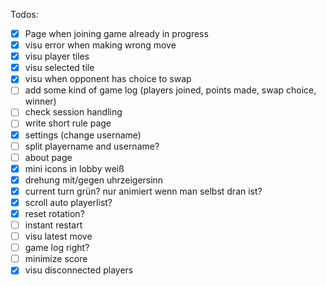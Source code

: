 Todos:

* [x] Page when joining game already in progress
* [x] visu error when making wrong move
* [x] visu player tiles
* [x] visu selected tile
* [x] visu when opponent has choice to swap
* [ ] add some kind of game log (players joined, points made, swap choice, winner)
* [ ] check session handling
* [ ] write short rule page
* [x] settings (change username)
* [ ] split playername and username?
* [ ] about page
* [x] mini icons in lobby weiß
* [x] drehung mit/gegen uhrzeigersinn
* [x] current turn grün? nur animiert wenn man selbst dran ist?
* [x] scroll auto playerlist?
* [x] reset rotation?
* [ ] instant restart
* [ ] visu latest move
* [ ] game log right?
* [ ] minimize score
* [x] visu disconnected players
